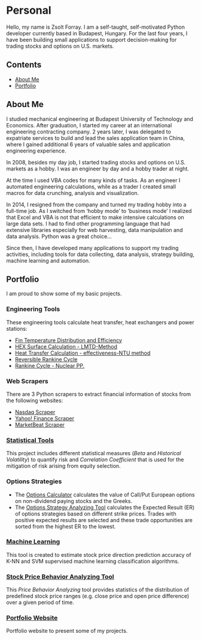 # Personal
Hello, my name is Zsolt Forray.
I am a self-taught, self-motivated Python developer currently based in Budapest, Hungary. For the last four years, I have been building small applications to support decision-making for trading stocks and options on U.S. markets.

## Contents
- [About Me](#about-me)
- [Portfolio](#portfolio)

## About Me
I studied mechanical engineering at Budapest University of Technology and Economics. After graduation, I started my career at an international engineering contracting company. 2 years later, I was delegated to expatriate services to build and lead the sales application team in China, where I gained additional 6 years of valuable sales and application engineering experience.

In 2008, besides my day job, I started trading stocks and options on U.S. markets as a hobby. I was an engineer by day and a hobby trader at night.

At the time I used VBA codes for many kinds of tasks. As an engineer I automated engineering calculations, while as a trader I created small macros for data crunching, analysis and visualization.

In 2014, I resigned from the company and turned my trading hobby into a full-time job. As I switched from ‘hobby mode’ to ‘business mode’ I realized that Excel and VBA is not that efficient to make intensive calculations on large data sets. I had to find other programming language that had extensive libraries especially for web harvesting, data manipulation and data analysis. Python was a great choice…

Since then, I have developed many applications to support my trading activities, including tools for data collecting, data analysis, strategy building, machine learning and automation.

## Portfolio
I am proud to show some of my basic projects.

### Engineering Tools
These engineering tools calculate heat transfer, heat exchangers and power stations:
+   [Fin Temperature Distribution and Efficiency](https://github.com/Zsolt-Forray/fin-temperature-distribution)
+   [HEX Surface Calculation - LMTD-Method](https://github.com/Zsolt-Forray/lmtd-method)
+   [Heat Transfer Calculation - effectiveness-NTU method](https://github.com/Zsolt-Forray/ntu-method)
+   [Reversible Rankine Cycle](https://github.com/Zsolt-Forray/rankine)
+   [Rankine Cycle - Nuclear PP.](https://github.com/Zsolt-Forray/rankine-nuclear)

### Web Scrapers
There are 3 Python scrapers to extract financial information of stocks from the following websites:
+   [Nasdaq Scraper](https://github.com/Zsolt-Forray/nasdaq-scraper)
+   [Yahoo! Finance Scraper](https://github.com/Zsolt-Forray/yahoo-finance-scraper)
+   [MarketBeat Scraper](https://github.com/Zsolt-Forray/marketbeat-scraper)

### [Statistical Tools](https://github.com/Zsolt-Forray/statistical-tools)
This project includes different statistical measures (*Beta* and *Historical Volatility*) to quantify risk and *Correlation Coefficient* that is used for the mitigation of risk arising from equity selection.

### Options Strategies
+   The [Options Calculator](https://github.com/Zsolt-Forray/options-calculator) calculates the value of Call/Put European options on non-dividend paying stocks and the Greeks.
+   The [Options Strategy Analyzing Tool](https://github.com/Zsolt-Forray/options-strategies) calculates the Expected Result (ER) of options strategies based on different strike prices. Trades with positive expected results are selected and these trade opportunities are sorted from the highest ER to the lowest.

### [Machine Learning](https://github.com/Zsolt-Forray/machine-learning)
This tool is created to estimate stock price direction prediction accuracy of K-NN and SVM supervised machine learning classification algorithms.

### [Stock Price Behavior Analyzing Tool](https://github.com/Zsolt-Forray/stock-price-behavior)
This *Price Behavior Analyzing* tool provides statistics of the distribution of predefined stock price ranges (e.g. close price and open price difference) over a given period of time.

### [Portfolio Website](https://www.zsoltforray.com/)
Portfolio website to present some of my projects.
